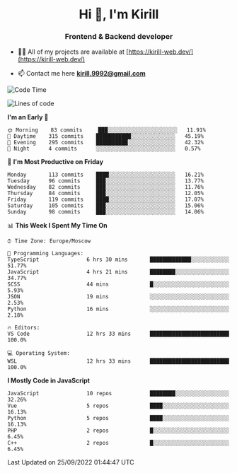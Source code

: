 <h1 align="center">Hi 👋, I'm Kirill</h1>
<h3 align="center">Frontend & Backend developer</h3>

- 👨‍💻 All of my projects are available at [https://kirill-web.dev/](https://kirill-web.dev/)

- 📫 Contact me here **kirill.9992@gmail.com**











<!--START_SECTION:waka-->
![Code Time](http://img.shields.io/badge/Code%20Time-1%2C126%20hrs%2037%20mins-blue)

![Lines of code](https://img.shields.io/badge/From%20Hello%20World%20I%27ve%20Written-526%20Thousand%20lines%20of%20code-blue)

**I'm an Early 🐤** 

```text
🌞 Morning    83 commits     ███░░░░░░░░░░░░░░░░░░░░░░   11.91% 
🌆 Daytime    315 commits    ███████████░░░░░░░░░░░░░░   45.19% 
🌃 Evening    295 commits    ██████████░░░░░░░░░░░░░░░   42.32% 
🌙 Night      4 commits      ░░░░░░░░░░░░░░░░░░░░░░░░░   0.57%

```
📅 **I'm Most Productive on Friday** 

```text
Monday       113 commits    ████░░░░░░░░░░░░░░░░░░░░░   16.21% 
Tuesday      96 commits     ███░░░░░░░░░░░░░░░░░░░░░░   13.77% 
Wednesday    82 commits     ███░░░░░░░░░░░░░░░░░░░░░░   11.76% 
Thursday     84 commits     ███░░░░░░░░░░░░░░░░░░░░░░   12.05% 
Friday       119 commits    ████░░░░░░░░░░░░░░░░░░░░░   17.07% 
Saturday     105 commits    ███░░░░░░░░░░░░░░░░░░░░░░   15.06% 
Sunday       98 commits     ███░░░░░░░░░░░░░░░░░░░░░░   14.06%

```


📊 **This Week I Spent My Time On** 

```text
⌚︎ Time Zone: Europe/Moscow

💬 Programming Languages: 
TypeScript               6 hrs 30 mins       █████████████░░░░░░░░░░░░   51.77% 
JavaScript               4 hrs 21 mins       ████████░░░░░░░░░░░░░░░░░   34.77% 
SCSS                     44 mins             █░░░░░░░░░░░░░░░░░░░░░░░░   5.93% 
JSON                     19 mins             ░░░░░░░░░░░░░░░░░░░░░░░░░   2.53% 
Python                   16 mins             ░░░░░░░░░░░░░░░░░░░░░░░░░   2.18%

🔥 Editors: 
VS Code                  12 hrs 33 mins      █████████████████████████   100.0%

💻 Operating System: 
WSL                      12 hrs 33 mins      █████████████████████████   100.0%

```

**I Mostly Code in JavaScript** 

```text
JavaScript               10 repos            ████████░░░░░░░░░░░░░░░░░   32.26% 
Vue                      5 repos             ████░░░░░░░░░░░░░░░░░░░░░   16.13% 
Python                   5 repos             ████░░░░░░░░░░░░░░░░░░░░░   16.13% 
PHP                      2 repos             █░░░░░░░░░░░░░░░░░░░░░░░░   6.45% 
C++                      2 repos             █░░░░░░░░░░░░░░░░░░░░░░░░   6.45%

```



 Last Updated on 25/09/2022 01:44:47 UTC
<!--END_SECTION:waka-->
